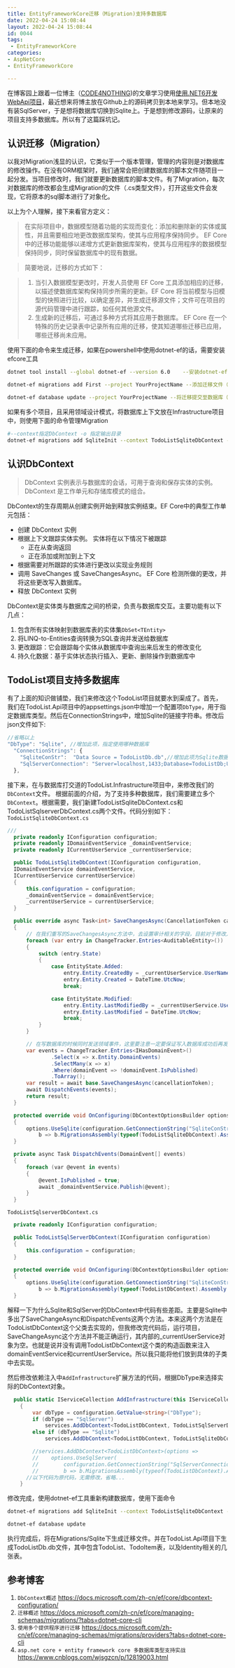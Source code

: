 ```yaml
---
title: EntityFrameworkCore迁移（Migration)支持多数据库
date: 2022-04-24 15:08:44
layout: 2022-04-24 15:08:44
id: 0044
tags:
 - EntityFrameworkCore
categories:
- AspNetCore
- EntityFrameworkCore

---
```

 
 在博客园上跟着一位博主（<a href="https://www.cnblogs.com/code4nothing/">CODE4NOTHING</a>)的文章学习使用<a href="https://www.cnblogs.com/code4nothing/p/build-todolist-index.html">使用.NET6开发WebApi项目</a>，最近想来将博主放在Github上的源码拷贝到本地来学习。但本地没有装SqlServer，于是想将数据库切换到Sqlite上。于是想到修改源码，让原来的项目支持多数据库。所以有了这篇踩坑记。

<!--more-->

## 认识迁移（Migration）
以我对Migration浅显的认识，它类似于一个版本管理，管理的内容则是对数据库的修改操作。在没有ORM框架时，我们通常会把创建数据库的脚本文件随项目一起分发。当项目修改时，我们就要更新数据库的脚本文件。有了Migration，每次对数据库的修改都会生成Migration的文件（.cs类型文件），打开这些文件会发现，它将原本的sql脚本进行了对象化。

以上为个人理解，接下来看官方定义：
>在实际项目中，数据模型随着功能的实现而变化：添加和删除新的实体或属性，并且需要相应地更改数据库架构，使其与应用程序保持同步。 EF Core 中的迁移功能能够以递增方式更新数据库架构，使其与应用程序的数据模型保持同步，同时保留数据库中的现有数据。

>简要地说，迁移的方式如下：

> 1. 当引入数据模型更改时，开发人员使用 EF Core 工具添加相应的迁移，以描述使数据库架构保持同步所需的更新。EF Core 将当前模型与旧模型的快照进行比较，以确定差异，并生成迁移源文件；文件可在项目的源代码管理中进行跟踪，如任何其他源文件。
> 2. 生成新的迁移后，可通过多种方式将其应用于数据库。 EF Core 在一个特殊的历史记录表中记录所有应用的迁移，使其知道哪些迁移已应用，哪些迁移尚未应用。

使用下面的命令来生成迁移，如果在powershell中使用dotnet-ef的话，需要安装efcore工具
```bash
dotnet tool install --global dotnet-ef --version 6.0    --安装dotnet-ef工具

dotnet-ef migrations add First --project YourProjectName --添加迁移文件（First为迁移名称）

dotnet-ef database update --project YourProjectName --将迁移提交至数据库（此时，对数据库的修改才生效）

```
如果有多个项目，且采用领域设计模式，将数据库上下文放在Infrastructure项目中，则使用下面的命令管理Migration
```bash
#--context指定DbContext -o 指定输出目录
dotnet-ef migrations add SqliteInit --context TodoListSqliteDbContext -o Migrations/Sqlites -p TodoList.Infrastructure.csproj -s TodoList.Api.csproj
```

## 认识DbContext

> DbContext 实例表示与数据库的会话，可用于查询和保存实体的实例。 DbContext 是工作单元和存储库模式的组合。

DbContext的生存周期从创建实例开始到释放实例结束。EF Core中的典型工作单元包括：
* 创建 DbContext 实例
* 根据上下文跟踪实体实例。 实体将在以下情况下被跟踪
    * 正在从查询返回
    * 正在添加或附加到上下文
* 根据需要对所跟踪的实体进行更改以实现业务规则
* 调用 SaveChanges 或 SaveChangesAsync。 EF Core 检测所做的更改，并将这些更改写入数据库。
* 释放 DbContext 实例

DbContext是实体类与数据库之间的桥梁，负责与数据库交互。主要功能有以下几点：
1. 包含所有实体映射到数据库表的实体集`DbSet<TEntity>`
2. 将LINQ-to-Entities查询转换为SQL查询并发送给数据库
3. 更改跟踪：它会跟踪每个实体从数据库中查询出来后发生的修改变化
4. 持久化数据：基于实体状态执行插入、更新、删除操作到数据库中


## TodoList项目支持多数据库
有了上面的知识做铺垫，我们来修改这个TodoList项目就要水到渠成了。首先，我们在TodoList.Api项目中的appsettings.json中增加一个配置项`DbType`，用于指定数据库类型。然后在ConnectionStrings中，增加Sqlite的链接字符串。修改后json文件如下:
```javascript
//省略以上
"DbType": "Sqlite", //增加此项，指定使用哪种数据库
  "ConnectionStrings": {
    "SqliteConStr":  "Data Source = TodoListDb.db",//增加此项为Sqlite数据库连接
    "SqlServerConnection": "Server=localhost,1433;Database=TodoListDb;User Id=sa;Password=StrongPwd123;"
  },
```

接下来，在与数据库打交道的TodoList.Infrastructure项目中，来修改我们的`DbContext`文件。
根据前面的介绍，为了支持多种数据库，我们需要建立多个`DbContext`。根据需要，我们新建TodoListSqliteDbContext.cs和TodoListSqlserverDbContext.cs两个文件。代码分别如下：
`TodoListSqliteDbContext.cs `
```csharp
/// 
  private readonly IConfiguration configuration;
  private readonly IDomainEventService _domainEventService;
  private readonly ICurrentUserService _currentUserService;

  public TodoListSqliteDbContext(IConfiguration configuration,
  IDomainEventService domainEventService,
  ICurrentUserService currentUserService)
  {
      this.configuration = configuration;
      _domainEventService = domainEventService;
      _currentUserService = currentUserService;
  }

  public override async Task<int> SaveChangesAsync(CancellationToken cancellationToken = new())
  {
      // 在我们重写的SaveChangesAsync方法中，去设置审计相关的字段，目前对于修改人这个字段暂时先给个定值，等到后面讲到认证鉴权的时候再回过头来看这里
      foreach (var entry in ChangeTracker.Entries<AuditableEntity>())
      {
          switch (entry.State)
          {
              case EntityState.Added:
                  entry.Entity.CreatedBy = _currentUserService.UserName;
                  entry.Entity.Created = DateTime.UtcNow;
                  break;

              case EntityState.Modified:
                  entry.Entity.LastModifiedBy = _currentUserService.UserName;
                  entry.Entity.LastModified = DateTime.UtcNow;
                  break;
          }
      }

      // 在写数据库的时候同时发送领域事件，这里要注意一定要保证写入数据库成功后再发送领域事件，否则会导致领域对象状态的不一致问题。
      var events = ChangeTracker.Entries<IHasDomainEvent>()
              .Select(x => x.Entity.DomainEvents)
              .SelectMany(x => x)
              .Where(domainEvent => !domainEvent.IsPublished)
              .ToArray();
      var result = await base.SaveChangesAsync(cancellationToken);
      await DispatchEvents(events);
      return result;
  }

  protected override void OnConfiguring(DbContextOptionsBuilder options)
  {
      options.UseSqlite(configuration.GetConnectionString("SqliteConStr"),
          b => b.MigrationsAssembly(typeof(TodoListSqliteDbContext).Assembly.FullName));
  }

  private async Task DispatchEvents(DomainEvent[] events)
  {
      foreach (var @event in events)
      {
          @event.IsPublished = true;
          await _domainEventService.Publish(@event);
      }
  }
```
`TodoListSqlserverDbContext.cs`
```csharp
  private readonly IConfiguration configuration;

  public TodoListSqlServerDbContext(IConfiguration configuration)
  {
      this.configuration = configuration;
  }

  protected override void OnConfiguring(DbContextOptionsBuilder options)
  {
      options.UseSqlite(configuration.GetConnectionString("SqliteConStr"),
          b => b.MigrationsAssembly(typeof(TodoListDbContext).Assembly.FullName));
  }
```
解释一下为什么Sqlite和SqlServer的DbContext中代码有些差距。主要是Sqlite中多出了SaveChangeAsync和DispatchEvents这两个方法。本来这两个方法是在TodoListDbContext这个父类去实现的，但我修改完代码后，运行项目，SaveChangeAsync这个方法并不能正确运行，其内部的_currentUserService对象为空。也就是说并没有调用TodoListDbContext这个类的构造函数来注入domainEventService和currentUserService。所以我只能将他们放到具体的子类中去实现。

然后修改依赖注入中`AddInfrastructure`扩展方法的代码，根据DbType来选择实际的DbContext对象。
```csharp
  public static IServiceCollection AddInfrastructure(this IServiceCollection services, IConfiguration configuration)
    {
        var dbType = configuration.GetValue<string>("DbType");
        if (dbType == "SqlServer")
            services.AddDbContext<TodoListDbContext, TodoListSqlServerDbContext>();
        else if (dbType == "Sqlite")
            services.AddDbContext<TodoListDbContext, TodoListSqliteDbContext>();

        //services.AddDbContext<TodoListDbContext>(options =>
        //    options.UseSqlServer(
        //        configuration.GetConnectionString("SqlServerConnection"),
        //        b => b.MigrationsAssembly(typeof(TodoListDbContext).Assembly.FullName)));
      //以下代码为原代码，无需修改，省略...
    }
```

修改完成，使用dotnet-ef工具重新构建数据库，使用下面命令
``` bash
dotnet-ef migrations add SqliteInit --context TodoListSqliteDbContext -o Migrations/Sqlites -p TodoList.Infrastructure.csproj -s TodoList.Api.csproj

dotnet-ef database update
```
执行完成后，将在Migrations/Sqlite下生成迁移文件。并在TodoList.Api项目下生成TodoListDb.db文件，其中包含TodoList、TodoItem表，以及Identity相关的几张表。

## 参考博客
1. `DbContext概述` https://docs.microsoft.com/zh-cn/ef/core/dbcontext-configuration/
2. `迁移概述` https://docs.microsoft.com/zh-cn/ef/core/managing-schemas/migrations/?tabs=dotnet-core-cli
3. `使用多个提供程序进行迁移` https://docs.microsoft.com/zh-cn/ef/core/managing-schemas/migrations/providers?tabs=dotnet-core-cli
4. `asp.net core + entity framework core 多数据库类型支持实战`  https://www.cnblogs.com/wjsgzcn/p/12819003.html



